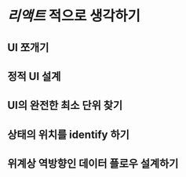 # _리액트_ 적으로 생각하기

## UI 쪼개기

## 정적 UI 설계

## UI의 완전한 최소 단위 찾기

## 상태의 위치를 identify 하기

## 위계상 역방향인 데이터 플로우 설계하기
